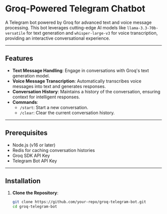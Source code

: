 
# Groq-Powered Telegram Chatbot

A Telegram bot powered by Groq for advanced text and voice message processing. This bot leverages cutting-edge AI models like `llama-3.3-70b-versatile` for text generation and `whisper-large-v3` for voice transcription, providing an interactive conversational experience.

---

## Features

- **Text Message Handling**: Engage in conversations with Groq's text generation model.
- **Voice Message Transcription**: Automatically transcribes voice messages into text and generates responses.
- **Conversation History**: Maintains a history of the conversation, ensuring context for intelligent responses.
- **Commands**:
  - `/start`: Start a new conversation.
  - `/clear`: Clear the current conversation history.

---

## Prerequisites

- Node.js (v16 or later)
- Redis for caching conversation histories
- Groq SDK API Key
- Telegram Bot API Key

---

## Installation

1. **Clone the Repository**:
   ```bash
   git clone https://github.com/your-repo/groq-telegram-bot.git
   cd groq-telegram-bot